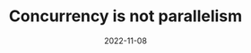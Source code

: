 ---
title: "Concurrency is not parallelism"
date: 2022-11-08
draft: true
authors: ["ngoctd"]
# tags: ["golang", "basic"]
---